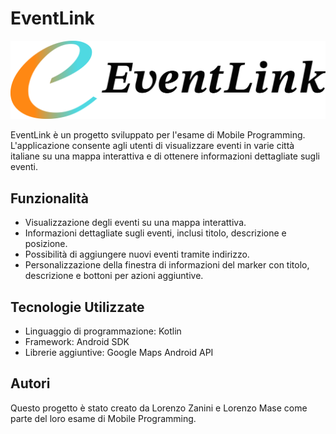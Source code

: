 # EventLink

![EventLink Logo](logo.png)

EventLink è un progetto sviluppato per l'esame di Mobile Programming. L'applicazione consente agli utenti di visualizzare eventi in varie città italiane su una mappa interattiva e di ottenere informazioni dettagliate sugli eventi.

## Funzionalità

- Visualizzazione degli eventi su una mappa interattiva.
- Informazioni dettagliate sugli eventi, inclusi titolo, descrizione e posizione.
- Possibilità di aggiungere nuovi eventi tramite indirizzo.
- Personalizzazione della finestra di informazioni del marker con titolo, descrizione e bottoni per azioni aggiuntive.

## Tecnologie Utilizzate

- Linguaggio di programmazione: Kotlin
- Framework: Android SDK
- Librerie aggiuntive: Google Maps Android API

## Autori

Questo progetto è stato creato da Lorenzo Zanini e Lorenzo Mase come parte del loro esame di Mobile Programming.
